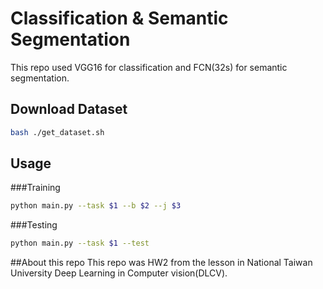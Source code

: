 # Classification & Semantic Segmentation 

This repo used VGG16 for classification and FCN(32s) for semantic segmentation. 

## Download Dataset
```bash
bash ./get_dataset.sh
```

## Usage

###Training 
```bash
python main.py --task $1 --b $2 --j $3 
```

###Testing
```bash
python main.py --task $1 --test
```

##About this repo
This repo was HW2 from the lesson in National Taiwan University Deep Learning in Computer vision(DLCV).

